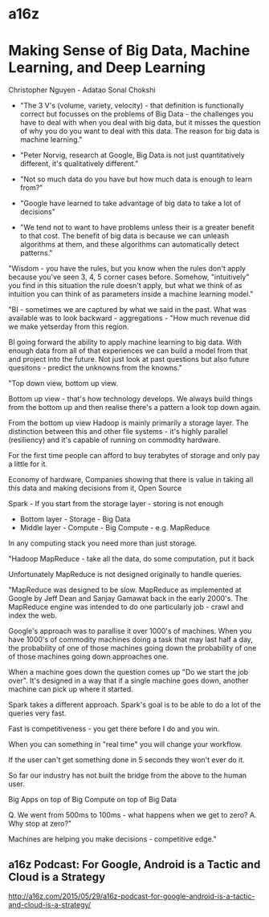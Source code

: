 # a16z

# Making Sense of Big Data, Machine Learning, and Deep Learning

Christopher Nguyen - Adatao Sonal Chokshi

* "The 3 V's (volume, variety, velocity) - that definition is functionally
  correct but focusses on the problems of Big Data - the challenges you have
to deal with when you deal with big data, but it misses the question of why
you do you want to deal with this data.  The reason for big data is machine
learning."

* "Peter Norvig, research at Google, Big Data is not just quantitatively
  different, it's qualitatively different."
* "Not so much data do you have but how much data is enough to learn from?"
* "Google have learned to take advantage of big data to take a lot of
  decisions"

* "We tend not to want to have problems unless their is a greater benefit to
  that cost.  The benefit of big data is because we can unleash algorithms at
them, and these algorithms can automatically detect patterns."

"Wisdom - you have the rules, but you know when the rules don't apply because
you've seen 3, 4, 5 corner cases before.  Somehow, "intuitively" you find in
this situation the rule doesn't apply, but what we think of as intuition you
can think of as parameters inside a machine learning model."

"BI - sometimes we are captured by what we said in the past.  What was
available was to look backward - aggregations - "How much revenue did we make
yetserday from this region.

BI going forward the ability to apply machine learning to big data.  With
enough data from all of that experiences we can build a model from that and
project into the future.  Not just look at past questions but also future
quesitons - predict the unknowns from the knowns."

"Top down view, bottom up view.

Bottom up view - that's how technology develops. We always build things from the bottom up and then realise there's a pattern a look
top down again.

From the bottom up view Hadoop is mainly primarily a storage layer.  The
distinction between this and other file systems - it's highly parallel
(resiliency) and it's capable of running on commodity hardware.

For the first time people can afford to buy terabytes of storage and only pay
a little for it.

Economy of hardware, Companies showing that there is value in taking all this
data and making decisions from it, Open Source

Spark - If you start from the storage layer - storing is not enough

- Bottom layer - Storage - Big Data
- Middle layer - Compute - Big Compute - e.g. MapReduce

In any computing stack you need more than just storage.

"Hadoop MapReduce - take all the data, do some computation, put it back

Unfortunately MapReduce is not designed originally to handle queries.

"MapReduce was designed to be slow.  MapReduce as implemented at Google by
Jeff Dean and Sanjay Gamawat back in the early 2000's.  The MapReduce engine
was intended to do one particularly job - crawl and index the web.

Google's approach was to parallise it over 1000's of machines.  When you have
1000's of commodity machines doing a task that may last half a day, the
probability of one of those machines going down the probability of one of
those machines going down approaches one.

When a machine goes down the question comes up "Do we start the job over".
It's designed in a way that if a single machine goes down, another machine can
pick up where it started.

Spark takes a different approach.  Spark's goal is to be able to do a lot of
the queries very fast.

Fast is competitiveness - you get there before I do and you win.

When you can something in "real time" you will change your workflow.

If the user can't get something done in 5 seconds they won't ever do it.

So far our industry has not built the bridge from the above to the human
user.

Big Apps on top of Big Compute on top of Big Data

Q. We went from 500ms to 100ms - what happens when we get to zero?
A. Why stop at zero?"

Machines are helping you make decisions - competitive edge."

## a16z Podcast: For Google, Android is a Tactic and Cloud is a Strategy 

http://a16z.com/2015/05/29/a16z-podcast-for-google-android-is-a-tactic-and-cloud-is-a-strategy/
